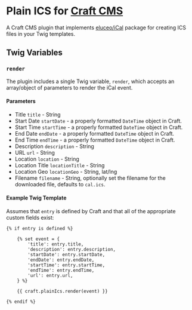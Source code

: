 # Plain ICS for [Craft CMS](https://craftcms.com)

A Craft CMS plugin that implements [eluceo/iCal](https://github.com/eluceo/iCal) package for creating ICS files in your Twig templates.

## Twig Variables

### `render`

The plugin includes a single Twig variable, `render`, which accepts an array/object of parameters to render the iCal event.

#### Parameters

- Title `title` - String
- Start Date `startDate` - a properly formatted `DateTime` object in Craft.
- Start Time `startTime` - a properly formatted `DateTime` object in Craft.
- End Date `endDate` - a properly formatted `DateTime` object in Craft.
- End Time `endTime` - a properly formatted `DateTime` object in Craft.
- Description `description` - String
- URL `url` - String
- Location `location` - String
- Location Title `locationTitle` - String
- Location Geo `locationGeo` - String, lat/lng
- Filename `filename` - String, optionally set the filename for the downloaded file, defaults to `cal.ics`.

#### Example Twig Template

Assumes that `entry` is defined by Craft and that all of the appropriate custom fields exist:

    {% if entry is defined %}
    
        {% set event = {
            'title': entry.title,
            'description': entry.description,
            'startDate': entry.startDate,
            'endDate': entry.endDate,
            'startTime': entry.startTime,
            'endTime': entry.endTime,
            'url': entry.url,
        } %}
    
        {{ craft.plainIcs.render(event) }}
    
    {% endif %}

